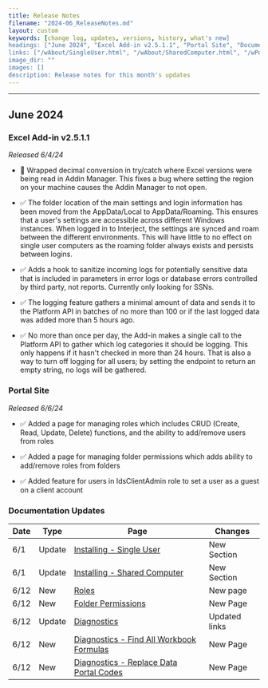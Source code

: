 ```yaml
---
title: Release Notes
filename: "2024-06_ReleaseNotes.md"
layout: custom
keywords: [change log, updates, versions, history, what's new]
headings: ["June 2024", "Excel Add-in v2.5.1.1", "Portal Site", "Documentation Updates"]
links: ["/wAbout/SingleUser.html", "/wAbout/SharedComputer.html", "/wPortal/Roles.html", "/wPortal/FolderPermissions.html"]
image_dir: ""
images: []
description: Release notes for this month's updates
---
```

* * *

## June 2024

### Excel Add-in v2.5.1.1

_Released 6/4/24_

- 🐞 Wrapped decimal conversion in try/catch where Excel versions were being read in Addin Manager. This fixes a bug where setting the region on your machine causes the Addin Manager to not open.

- ✅ The folder location of the main settings and login information has been moved from the AppData/Local to AppData/Roaming. This ensures that a user's settings are accessible across different Windows instances. When logged in to Interject, the settings are synced and roam between the different environments. This will have little to no effect on single user computers as the roaming folder always exists and persists between logins.

- ✅ Adds a hook to sanitize incoming logs for potentially sensitive data that is included in parameters in error logs or database errors controlled by third party, not reports. Currently only looking for SSNs.

- ✅ The logging feature gathers a minimal amount of data and sends it to the Platform API in batches of no more than 100 or if the last logged data was added more than 5 hours ago.

- ✅ No more than once per day, the Add-in makes a single call to the Platform API to gather which log categories it should be logging. This only happens if it hasn't checked in more than 24 hours. That is also a way to turn off logging for all users; by setting the endpoint to return an empty string, no logs will be gathered.

### Portal Site

_Released 6/6/24_

- ✅ Added a page for managing roles which includes CRUD (Create, Read, Update, Delete) functions, and the ability to add/remove users from roles

- ✅ Added a page for managing folder permissions which adds ability to add/remove roles from folders

- ✅ Added feature for users in IdsClientAdmin role to set a user as a guest on a client account

### Documentation Updates

| Date | Type | Page | Changes |
|---|---|---|---|
| 6/1 | Update | [Installing - Single User](/wAbout/SingleUser.html#file-locations) | New Section |
| 6/1 | Update | [Installing - Shared Computer](/wAbout/SharedComputer.html#file-locations) | New Section |
| 6/12 | New | [Roles](/wPortal/Roles.html) | New page |
| 6/12 | New | [Folder Permissions](/wPortal/FolderPermissions.html) | New Page |
| 6/12 | Update | [Diagnostics](/wIndex/Diagnostics.html) | Updated links |
| 6/12 | New | [Diagnostics - Find All Workbook Formulas](/wIndex/Diagnostics-FindAllFormulas.html) | New Page |
| 6/12 | New | [Diagnostics - Replace Data Portal Codes](/wIndex/Diagnostics-ReplaceDataPortalCodes.html) | New Page |
